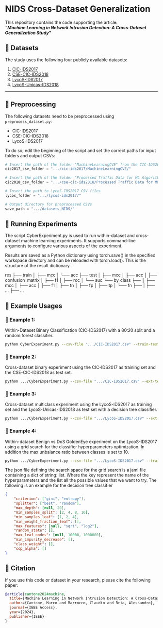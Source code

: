 # NIDS Cross-Dataset Generalization

This repository contains the code supporting the article:  
**_"Machine Learning in Network Intrusion Detection: A Cross-Dataset Generalization Study"_**

## 📂 Datasets

The study uses the following four publicly available datasets:

1. [CIC-IDS2017](https://www.unb.ca/cic/datasets/ids-2017.html)  
2. [CSE-CIC-IDS2018](https://www.unb.ca/cic/datasets/ids-2018.html)  
3. [LycoS-IDS2017](https://lycos-ids.univ-lemans.fr/)  
4. [LycoS-Unicas-IDS2018](https://github.com/MarcoCantone/LycoS-Unicas-IDS2018)  

---

## 🔧 Preprocessing

The following datasets need to be preprocessed using `preprocess_dataset.py`:
- CIC-IDS2017
- CSE-CIC-IDS2018
- LycoS-IDS2017

To do so, edit the beginning of the script and set the correct paths for input folders and output CSVs:

```python
# Insert the path of the folder "MachineLearningCVE" from the CIC-IDS2017 dataset
cic2017_csv_folder = ".../cic-ids2017/MachineLearningCVE/"

# Insert the path of the folder "Processed Traffic Data for ML Algorithms" from the CSE-CIC-IDS2018 dataset
cic2018_csv_folder = ".../cse-cic-ids2018/Processed Traffic Data for ML Algorithms/"

# Insert the path to LycoS-IDS2017 CSV files
lycos_folder = ".../lycos-ids2017/"

# Output directory for preprocessed CSVs
save_path = ".../datasets_NIDS/"
```


## 🚀 Running Experiments
The script CyberExperiment.py is used to run within-dataset and cross-dataset machine learning experiments.
It supports command-line arguments to configure various aspects of the experiment.

Results are saved as a Python dictionary using torch.save() in the specified workspace directory and can be reloaded with torch.load().
This is the structure of the result dictionary.

res
├── train
│   ├── mcc
│   └── acc
├── test
│   ├── mcc
│   ├── acc
│   ├── confusion_matrix
│   ├── f1
│   ├── roc
│   └── auc
└── by_class
    ├── <attack1>
    │   ├── mcc
    │   ├── acc
    │   ├── f1
    │   ├── tn
    │   ├── fp
    │   ├── tp
    │   └── fn
    ├── <attack2>
    |   ├── ...
    ├── ...


## 📌 Example Usages

### 🔹 Example 1:
Within-Dataset Binary Classification (CIC-IDS2017) with a 80:20 split and a random forest classifier.
```bash
python CyberExperiment.py --csv-file ".../CIC-IDS2017.csv" --train-test-split 0.8 --classifier rf --workspace ".../exp1/"
```

### 🔹 Example 2:
Cross-dataset binary experiment using the CIC-IDS2017 as training set and the CSE-CIC-IDS2018 as test set.

```bash
python .../CyberExperiment.py --csv-file ".../CIC-IDS2017.csv" --ext-test-set ".../CSE-CIC-IDS2018.csv" --classifier rf --workspace ".../exp2/"
```

### 🔹 Example 3:
Cross-dataset multiclass experiment using the LycoS-IDS2017 as training set and the LycoS-Unicas-IDS2018 as test set with a decision tree classifier.

```bash
python .../CyberExperiment.py --csv-file ".../LycoS-IDS2017.csv" --ext-test-set ".../LycoS-Unicas-IDS2018.csv" --classifier dt --training-mode multiclass --workspace ".../exp3/"
```

### 🔹 Example 4:
Within-dataset Benign vs DoS GoldenEye experiment on the LycoS-IDS2017 using a grid search for the classifier hyperparameters optimization. In addition the max unbalance ratio between classes is set to 10.

```bash
python .../CyberExperiment.py --csv-file ".../LycoS-IDS2017.csv" --train-test-split 0.8 --training-mode binary --categorical-features "ip_prot" --classes "Benign" "DoS GoldenEye" --negative-label "Benign" --max-unbalance-ratio 10 --classifier dt --clf-params ".../dt_grid_search_space.json" --classifier dt --workspace ".../exp4/"
```

The json file defining the search space for the grid search is a jaml file containing a dict of string: list. Where the key represent the name of the hyperparameters and the list all the possible values that we want to try.
The following is an example for the decision tree classifier

```json
{
    "criterion": ["gini", "entropy"],
    "splitter": ["best", "random"],
    "max_depth": [null, 20],
    "min_samples_split": [2, 4, 8, 16],
    "min_samples_leaf": [1, 2, 4],
    "min_weight_fraction_leaf": [],
    "max_features": [null, "sqrt", "log2"],
    "random_state": [],
    "max_leaf_nodes": [null, 10000, 1000000],
    "min_impurity_decrease": [],
    "class_weight": [],
    "ccp_alpha": []
}
```

## 📝 Citation

If you use this code or dataset in your research, please cite the following paper:

```bibtex
@article{cantone2024machine,
  title={Machine Learning in Network Intrusion Detection: A Cross-Dataset Generalization Study},
  author={Cantone, Marco and Marrocco, Claudio and Bria, Alessandro},
  journal={IEEE Access},
  year={2024},
  publisher={IEEE}
}
